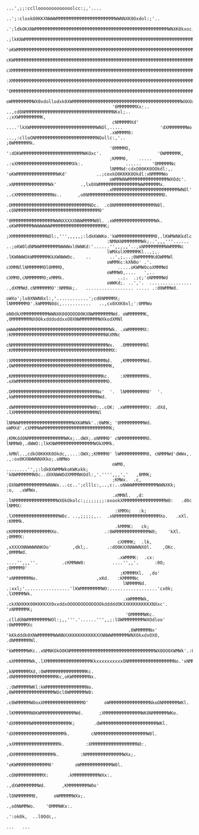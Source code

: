                                                                                                                                                                                                         
                                                                          ...',;;:ccllooooooooooooolcc:;,'....                                                                                  
                                                              ..';:cloxkO0KKXNWWWMMMMMMMMMMMMMMMMMMMMMMWWNNXK0Oxdol:;'..                                                                        
                                                       .';ldkOKXNWMMMMMMMMMMMMMMMMMMMMMMMMMMMMMMMMMMMMMMMMMMMMMMMMMMWNXK0kxoc;'.                                                                
                                                   .;lkKNWMMMMMMMMMMMMMMMMMMMMMMMMMMMMMMMMMMMMMMMMMMMMMMMMMMMMMMMMMMMMMMMMMMMWNKxc.                                                             
                                                 'oKWMMMMMMMMMMMMMMMMMMMMMMMMMMMMMMMMMMMMMMMMMMMMMMMMMMMMMMMMMMMMMMMMMMMMMMMMMMMMWXx,                                                          
                                                cKWMMMMMMMMMMMMMMMMMMMMMMMMMMMMMMMMMMMMMMMMMMMMMMMMMMMMMMMMMMMMMMMMMMMMMMMMMMMMMMMMMNx.                                                        
                                               cXMMMMMMMMMMMMMMMMMMMMMMMMMMMMMMMMMMMMMMMMMMMMMMMMMMMMMMMMMMMMMMMMMMMMMMMMMMMMMMMMMMMMW0;                                                       
                                              :XMMMMMMMMMMMMMMMMMMMMMMMMMMMMMMMMMMMMMMMMMMMMMMMMMMMMMMMMMMMMMMMMMMMMMMMMMMMMMMMMMMMMMMMK;                                                      
                                             'OMMMMMMMMMMMMMMMMMMMMMMMMMMMMMMMMMMMMMMMMMMMMMMMMMMMMMMMMMMMMMMMMMMMMMMMMMMMMMMMMMMMMMMMMWO'                                                     
                                             oWMMMMMMMMWX0xdollodxk0XWMMMMMMMMMMMMMMMMMMMMMMMMMMMMMMMMMMMMMMMMMWXKOxdollloxOXWMMMMMMMMMMWd.                                                     
                                            '0MMMMMMMXx:..         ..,cd0NMMMMMMMMMMMMMMMMMMMMMMMMMMMMMMMMMNKxl;..          .;xXWMMMMMMMMK,                                                     
                                            cNMMMMMXd'               ....'lkXWMMMMMMMMMMMMMMMMMMMMMMMMMWNOl,.....              'dXMMMMMMMWo                                                     
                                           .xWMMMM0:                ...,:clloONMMMMMMMMMMMMMMMMMMMMMMMNOollc:,'..                ;0WMMMMMMk.                                                    
                                           '0MMMMO,                      ':dOKWMMMMMMMMMMMMMMMMMMMMMMMWKOxc'.                     'OWMMMMMK,                                                    
                                           ;KMMM0,    .....                 .:xXMMMMMMMMMMMMMMMMMMMMMXk:.                ......    'OMMMMMNc                                                    
                                           lNMMNd:cdxO00KK0OOkdl:,.            'oKWMMMMMMMMMMMMMMMWKd'           ..;coxkO0KKKK0Okdl:xNMMMMWo                                                    
                                           oWMMWNWMMMMMMMMMMMMMMMWXOdc'.         .xNMMMMMMMMMMMMMWk'         .,lx0XWMMMMMMMMMMMMMMMWWMMMMMMx.                                                   
                                          .xMMMMMMMMMMMMMMMMMMMMMMMMMWNOl'      ..cXMMMMMMMMMMMMMNo..      ,o0NMMMMMMMMMMMMMMMMMMMMMMMMMMMMO.                                                   
                                          .OMMMMMMMMMMMMMMMMMMMMMMMMMMMMMNOc.  .c0NMMMMMMMMMMMMMMMN0l.  .cONMMMMMMMMMMMMMMMMMMMMMMMMMMMMMMM0'                                                   
                                          '0MMMMMMMMMMMMMMMMWWNXXXXXNNWMMMMW0l. .xWMMMMMMMMMMMMMMMWk. .oKWMMMMMMWWWWWWWMMMMMMMMMMMMMMMMMMMMK;                                                   
                                          ;XMMMMMMMMMMMMMNOl:,''',,,,,;:ldkKWWKo.'kWMMMMMMMMMMMMMM0,.lKWMWNKkdlc:;;;,;;cld0NMMMMMMMMMMMMMMMX:                                                   
                                          :NMNKNMMMMMMMWk;..',,,'''...... ..;oKW0ldNMWWMMMMMMMWWWWxl0WWKd:'......'',,,,,'..,xNMMMMMMMMWWMMMNc                                                   
                                          lWMXolXMMMMMKl..,;,.                .lKWNWWOkWMMMMMMKkXWNWW0c.    ..       ..',;,..;0WMMMMMKdOWMMWl                                                   
                                          oWMMKc:kXN0o' .'.                     cXMMNllNMMMMMMOl0MMM0,                    .....oKWMWOcoXMMMWd                                                   
                                          oWMMW0,....   ',..                    cXMM0,cNMMMMMMO;xMMMk.                    ..;.  .;c;'oNMMMMWd                                                   
                                          oWWKd;. ..','.  ................   .,dXMMWd.cNMMMMMMO':NMMNk;.   .................. ..... .:d0WMMWd.                                                  
                                          oWXo';lx0XNWN0xl:,'............';cd0NMMMMX; lNMMMMMM0'.kWMMMN0dc,...........   ..,cx0XXK0xl;':0MMWo                                                   
                                          oN0dkXMMMMMMMMMMWWNXK00OOOO00KXNWMMMMMMMWd. oWMMMMMMK, ,0MMMMMMMNX0OkxdddoddxxO0XNWMMMMMMMWXkodXMNl                                                   
                                          oWWWMMMMMMMMMMMMMMMMMMMMMMMMMMMMMMMMMMMWk. .xWMMMMMMX:  :KMMMMMMMMMMMMMMMMMMMMMMMMMMMMMMMMMMMNKXMNc                                                   
                                          cNMMMMMMMMMMMMMMMMMMMMMMMMMMMMMMMMMMMMWx.  .OMMMMMMMNl   :KMMMMMMMMMMMMMMMMMMMMMMMMMMMMMMMMMMMMMMX:                                                   
                                          :XMMMMMMMMMMMMMMMMMMMMMMMMMMMMMMMMMMMNd.   ,KMMMMMMMWd.   ,OWMMMMMMMMMMMMMMMMMMMMMMMMMMMMMMMMMMMMK,                                                   
                                          ,KMMMMMMMMMMMMMMMMMMMMMMMMMMMMMMMMMMKc.    :XMMMMMMMMk.    .oXWMMMMMMMMMMMMMMMMMMMMMMMMMMMMMMMMMMO.                                                   
                                          .OMMMMMMMMMMMMMMMMMMMMMMMMMMMMMMMMNx'  '.  lNMMMMMMMM0'  '.  ,kWMMMMMMMMMMMMMMMMMMMMMMMMMMMMMMMMWd.                                                   
                                          .dWMMMMMMMMMMMMMMMMMMMMMMMMMMMMMW0:..cOK: .xWMMMMMMMMX: .dXd, .lXMMMMMMMMMMMMMMMMMMMMMMMMMMMMMMMNl                                                    
                                           lNMWWMMMMMMMMMMMMMMMMMMMMWXKWMWk'.:0WMK; '0MMMMMMMMMWd. oWMXd'.cXMMMWWMMMMMMMMMMMMMMMMMMMMMMMMMK;                                                    
                                           ;KMKdd0NMMMMMMMMMMMMMMWKx;..dWX;.oNMMM0' cNMMMMMMMMMMO. lNMMW0,.dWWO:;lkKNWMMMMMMMMMMMMMMWOkXMMk.                                                    
                                           .kMNl..,cdkO0KKKK0Okdc,....:OWX;;KMMMM0' lWMMMMMMMMMM0, cNMMMWd'dWWx,.  .,:ox0KXNWWNNXKko;.oNMWo                                                     
                                            oWM0,   ........'',;:ldk0XWMMWkoKWKxkk; 'kNWMMMMMMN0c..dXKNWWOdXMMMNKOdl:,'.'''',,,','   ,0MMK;                                                     
                                            ;KMWx.  .c,    ;OXNWMMMMMMMMMMWNWWx...cc..';clllc:,..,c:..oNWWWMMMMMMMMMWWNXKk;    :o,  .xWMWx.                                                     
                                            .xMMNl.  ,d:   .lNMMMMMMMMMMMMMMMMWXOkOkolc:;;;;;;;;:oxookXMMMMMMMMMMMMMMMMW0:   .d0c   lNMMX:                                                      
                                             :XMMXc   :k;   .lXMMMMMMMMMMMMMMMMMW0c. ..,;;;;;,..  .xNMMMMMMMMMMMMMMMMMXo.   .xXl.  :KMMMk.                                                      
                                             .kMMMK:   ck;    cKMMMMMMMMMMMMMMMXo.                 .:0WMMMMMMMMMMMMMW0;    'kXl.  ;0MMMX:                                                       
                                              cXMMMK;  .lk,    ,xXXXXNNWWWNNKOo'        ,dkl;.       .:dO0KXXNNWWNXOl.    ,OKc.  ,0MMMWd.                                                       
                                              .xWMMMK:  .cx:     ....'',,,''.         .cKMMWW0:          ....'',,'.      :0O;   ;0MMMM0'                                                        
                                               ;KMMMMXl.  ,do'                       'xNMMMMMMNo.                      ,xKd.   :KMMMMNc                                                         
                                                lNMMMMNd.  .:xxl;'.................'lKWMMMMMMMMWO:..................'cx0k;   .lXMMMMWk.                                                         
                                                .xWMMMMWk,   .ckXNXKKK00KKKKXX0xxddxOOOOOOOOOOOOOkdddddOKXXKKKKKKKKXNXxc'.  'xNMMMMMK;                                                          
                                                 'OMMMMMWKc. .clldONWMMMMMMMMWOl:;,,'''.'......''',,;:lOWMMMMMMMMWXOdloo'  :0WMMMMMXc                                                           
                                                  ,0WMMMMMNx' 'kKkdddk0XNWMMMMMMWWNNXXKKKKKKKKKKXXNNWWMMMMMMWNX0kxdxOXO, .dNMMMMMMNl.                                                           
                                                   'kWMMMMMWKc..xNMNKOkO0KNMMMMMMMMMMMMMMMMMMMMMMMMMMMMMMMMWX0OO0XWMWk'.:0WMMMMMMXc.                                                            
                                                    .oXMMMMMMWk,.lXMMMMMMMMMMMMMMMMMKkxxxxxxxxxxONMMMMMMMMMMMMMMMMMNo.'xNMMMMMMW0;                                                              
                                                      ,kNMMMMMMXd,:0WMMMMMMMMMMMMMMMKc.        .dNMMMMMMMMMMMMMMMMKc,oKWMMMMMMNx.                                                               
                                                       .:OWMMMMMWKl:kWMMMMMMMMMMMMMMMNo.      ,0WMMMMMMMMMMMMMMMWOcl0WMMMMMMW0:                                                                 
                                                         .c0WMMMMMWOoxXMMMMMMMMMMMMMMMO'      oWMMMMMMMMMMMMMMMNkoONMMMMMMWKl.                                                                  
                                                           .lKMMMMMMN0KWMMMMMMMMMMMMMWd.      ;XMMMMMMMMMMMMMMWK0NMMMMMMWKo.                                                                    
                                                             'dXMMMMMMWMMMMMMMMMMMMMMK;       .dWMMMMMMMMMMMMMMMMMMMMMWKl.                                                                      
                                                               'dXMMMMMMMMMMMMMMMMMMMk.        cNMMMMMMMMMMMMMMMMMMMW0l.                                                                        
                                                                 ,xXMMMMMMMMMMMMMMMMMk.        :XMMMMMMMMMMMMMMMMMNO:.                                                                          
                                                                   ,dXMMMMMMMMMMMMMMMk.        :NMMMMMMMMMMMMMMWXx;.                                                                            
                                                                     'oKWMMMMMMMMMMMM0'        oWMMMMMMMMMMMMW0l.                                                                               
                                                                       .cONMMMMMMMMMMX:       .kMMMMMMMMMMWXx:.                                                                                 
                                                                         .,dXWMMMMMMMWd.      ,KMMMMMMMMW0o'                                                                                    
                                                                            .lONMMMMMM0,      oWMMMMMWXx;.                                                                                      
                                                                              .,o0NWMMWo.    '0MMMWKx:.                                                                                         
                                                                                 .':ok0k,  ..l0Odc,.                                                                                            
                                                                                      ...   ...                                                                                                 
                                                                                                                                                                                                        